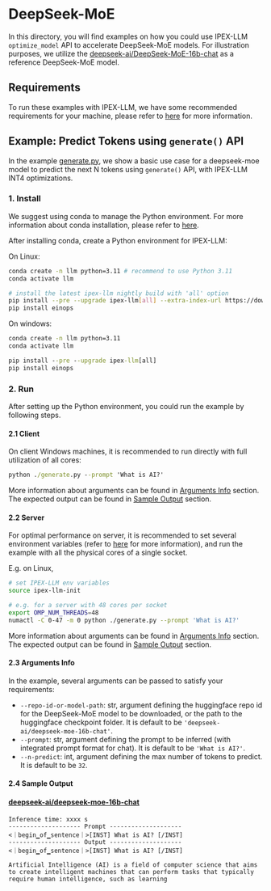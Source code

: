 # DeepSeek-MoE
In this directory, you will find examples on how you could use IPEX-LLM `optimize_model` API to accelerate DeepSeek-MoE models. For illustration purposes, we utilize the [deepseek-ai/DeepSeek-MoE-16b-chat](https://huggingface.co/deepseek-ai/deepseek-moe-16b-chat) as a reference DeepSeek-MoE model.

## Requirements
To run these examples with IPEX-LLM, we have some recommended requirements for your machine, please refer to [here](../README.md#recommended-requirements) for more information.

## Example: Predict Tokens using `generate()` API
In the example [generate.py](./generate.py), we show a basic use case for a deepseek-moe model to predict the next N tokens using `generate()` API, with IPEX-LLM INT4 optimizations.
### 1. Install
We suggest using conda to manage the Python environment. For more information about conda installation, please refer to [here](https://docs.conda.io/en/latest/miniconda.html#).

After installing conda, create a Python environment for IPEX-LLM:

On Linux:

```bash
conda create -n llm python=3.11 # recommend to use Python 3.11
conda activate llm

# install the latest ipex-llm nightly build with 'all' option
pip install --pre --upgrade ipex-llm[all] --extra-index-url https://download.pytorch.org/whl/cpu
pip install einops 
```

On windows:

```cmd
conda create -n llm python=3.11
conda activate llm

pip install --pre --upgrade ipex-llm[all]
pip install einops 
```

### 2. Run
After setting up the Python environment, you could run the example by following steps.

#### 2.1 Client
On client Windows machines, it is recommended to run directly with full utilization of all cores:
```cmd
python ./generate.py --prompt 'What is AI?'
```
More information about arguments can be found in [Arguments Info](#23-arguments-info) section. The expected output can be found in [Sample Output](#24-sample-output) section.

#### 2.2 Server
For optimal performance on server, it is recommended to set several environment variables (refer to [here](../README.md#best-known-configuration-on-linux) for more information), and run the example with all the physical cores of a single socket.

E.g. on Linux,
```bash
# set IPEX-LLM env variables
source ipex-llm-init

# e.g. for a server with 48 cores per socket
export OMP_NUM_THREADS=48
numactl -C 0-47 -m 0 python ./generate.py --prompt 'What is AI?'
```
More information about arguments can be found in [Arguments Info](#23-arguments-info) section. The expected output can be found in [Sample Output](#24-sample-output) section.

#### 2.3 Arguments Info
In the example, several arguments can be passed to satisfy your requirements:

- `--repo-id-or-model-path`: str, argument defining the huggingface repo id for the DeepSeek-MoE model to be downloaded, or the path to the huggingface checkpoint folder. It is default to be `'deepseek-ai/deepseek-moe-16b-chat'`.
- `--prompt`: str, argument defining the prompt to be inferred (with integrated prompt format for chat). It is default to be `'What is AI?'`.
- `--n-predict`: int, argument defining the max number of tokens to predict. It is default to be `32`.

#### 2.4 Sample Output
#### [deepseek-ai/deepseek-moe-16b-chat](https://huggingface.co/deepseek-ai/deepseek-moe-16b-chat)
```log
Inference time: xxxx s
-------------------- Prompt --------------------
<｜begin▁of▁sentence｜>[INST] What is AI? [/INST]
-------------------- Output --------------------
<｜begin▁of▁sentence｜>[INST] What is AI? [/INST]

Artificial Intelligence (AI) is a field of computer science that aims to create intelligent machines that can perform tasks that typically require human intelligence, such as learning
```

